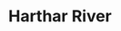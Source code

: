 ---
title: "Harthar River"
title_bn: "হারথার নদী"
description: "It originated from the Kopotakkho River of Koloroya-Monirampur. It ended in the Chengrail River situated in the south-east of Mongolkot Union after passing Trimohini Union of Keshobpur and flowing by the side of Ghuhar Baor."
---
